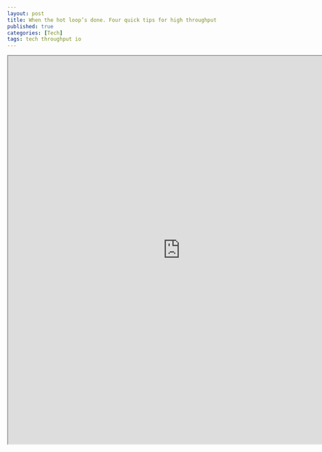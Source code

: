 ```yaml
---
layout: post
title: When the hot loop’s done. Four quick tips for high throughput
published: true
categories: [Tech]
tags: tech throughput io
---
```

<iframe width="800" height="900" src="https://docs.google.com/document/d/e/2PACX-1vTj2TDt82o5nZVS16Wz7Uo4e8kiyuzcp2smJXKyb8d6xvBn38KNUMbgz8KaVCFnc-T_kcFEoj3_s6uR/pub?embedded=true"></iframe>  
    
